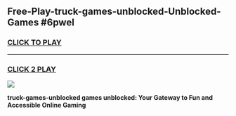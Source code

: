 
## Free-Play-truck-games-unblocked-Unblocked-Games #6pwel
<h3>
<a href="https://news.freeplayer.one?title=truck-games-unblocked&ref=8M">CLICK TO PLAY</a></h3>
<hr>

<h3>
<a href="https://news.freeplayer.one?title=truck-games-unblocked&ref=8M">CLICK 2 PLAY</a>
  
</h3>

<a href="https://news.freeplayer.one?title=truck-games-unblocked&ref=8M"><img src="https://clearcache.store/games.png"></a>


**truck-games-unblocked games unblocked: Your Gateway to Fun and Accessible Online Gaming**
